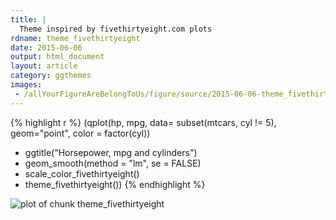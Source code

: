 ```yaml
---
title: |
  Theme inspired by fivethirtyeight.com plots
rdname: theme_fivethirtyeight
date: 2015-06-06
output: html_document
layout: article
category: ggthemes
images:
 - /allYourFigureAreBelongToUs/figure/source/2015-06-06-theme_fivethirtyeight/theme_fivethirtyeight-1.png
---
```





{% highlight r %}
(qplot(hp, mpg, data= subset(mtcars, cyl != 5), geom="point", color = factor(cyl))
 + ggtitle("Horsepower, mpg and cylinders")
 + geom_smooth(method = "lm", se = FALSE)
 + scale_color_fivethirtyeight()
 + theme_fivethirtyeight())
{% endhighlight %}

![plot of chunk theme_fivethirtyeight](/allYourFigureAreBelongToUs/figure/source/2015-06-06-theme_fivethirtyeight/theme_fivethirtyeight-1.png) 